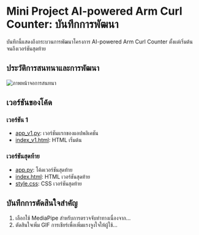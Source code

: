 # Mini Project AI-powered Arm Curl Counter: บันทึกการพัฒนา

บันทึกนี้แสดงถึงกระบวนการพัฒนาโครงการ AI-powered Arm Curl Counter ตั้งแต่เริ่มต้นจนถึงเวอร์ชันสุดท้าย

## ประวัติการสนทนาและการพัฒนา

![ภาพหน้าจอการสนทนา](history_screenshot_conversation-with-claude/)

## เวอร์ชันของโค้ด

### เวอร์ชัน 1
- [app_v1.py](history_python/arm-curl-counter-webapp-1.py): เวอร์ชันแรกของแอปพลิเคชัน
- [index_v1.html](history_html/arm-curl-counter-webapp-html-v1.html): HTML เริ่มต้น

### เวอร์ชันสุดท้าย
- [app.py](../../app.py): โค้ดเวอร์ชันสุดท้าย
- [index.html](../../templates/index.html): HTML เวอร์ชันสุดท้าย
- [style.css](../../static/css/style.css): CSS เวอร์ชันสุดท้าย

## บันทึกการตัดสินใจสำคัญ

1. เลือกใช้ MediaPipe สำหรับการตรวจจับท่าทางเนื่องจาก...
2. ตัดสินใจเพิ่ม GIF การเชียร์เพื่อเพิ่มแรงจูงใจให้ผู้ใช้...
